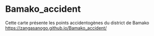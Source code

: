 # Bamako_accident
Cette carte présente les points accidentogènes du district de Bamako
https://zangasanogo.github.io/Bamako_accident/
